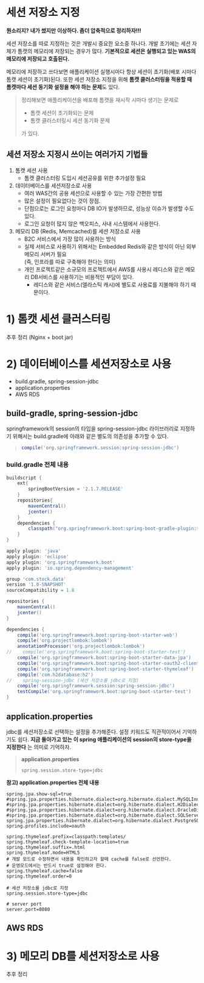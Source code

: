 # 세션 저장소 지정

**뭔소리지? 내가 썼지만 이상하다. 좀더 압축적으로 정리하자!!!**

세션 저장소를 따로 지정하는 것은 개발시 중요한 요소중 하나다. 개발 초기에는 세션 자체가 톰캣의 메모리에 저장되는 경우가 많다. **기본적으로 세션은 실행되고 있는 WAS의 메모리에 저장되고 호출된다.**  

메모리에 저장하고 쓰다보면 애플리케이션 실행시마다 항상 세션이 초기화(배포 시마다 톰캣 세션이 초기화)된다. 또한 세션 저장소 지정을 위해 **톰캣 클러스터링을 적용할 때 톰캣마다 세션 동기화 설정을 해야 하는 문제**도 있다.   

  

> 정리해보면 애플리케이션을 배포해 톰캣을 재시작 시마다 생기는 문제로
>
> - 톰캣 세션이 초기화되는 문제
> - 톰캣 클러스터링시 세션 동기화 문제
>
> 가 있다.



## 세션 저장소 지정시 쓰이는 여러가지 기법들

1. 톰캣 세션 사용
   - 톰캣 클러스터링 도입시 세션공유를 위한 추가설정 필요
2. 데이터베이스를 세션저장소로 사용
   - 여러 WAS간의 공용 세션으로 사용할 수 있는 가장 간편한 방법
   - 많은 설정이 필요없다는 것이 장점.
   - 단점으로는 로그인 요청마다 DB IO가 발생하므로, 성능상 이슈가 발생할 수도 있다.
   - 로그인 요청이 많지 않은 백오피스, 사내 시스템에서 사용한다.
3. 메모리 DB (Redis, Memcached)를 세션 저장소로 사용
   - B2C 서비스에서 가장 많이 사용하는 방식
   - 실제 서비스로 사용하기 위해서는 Embedded Redis와 같은 방식이 아닌 외부 메모리 서버가 필요  
     (즉, 인프라를 따로 구축해야 한다는 의미)
   - 개인 프로젝트같은 소규모의 프로젝트에서 AWS를 사용시 레디스와 같은 메모리 DB서비스를 사용하기는 비용적인 부담이 있다.  
     - 레디스와 같은 서비스(엘라스틱 캐시)에 별도로 사용료를 지불해야 하기 때문이다.



# 1) 톰캣 세션 클러스터링

추후 정리 (Nginx + boot jar)

# 2) 데이터베이스를 세션저장소로 사용

- build.gradle, spring-session-jdbc
- application.properties
- AWS RDS

## build-gradle, spring-session-jdbc

springframework의 session의 타입을 spring-session-jdbc 라이브러리로 지정하기 위해서는 build.gradle에 아래와 같은 별도의 의존성을 추가할 수 있다.  

> ```groovy
> compile('org.springframework.session:spring-session-jdbc')
> ```

  

### build.gradle 전체 내용

```groovy
buildscript {
    ext{
        springBootVersion = '2.1.7.RELEASE'
    }
    repositories{
        mavenCentral()
        jcenter()
    }
    dependencies {
        classpath("org.springframework.boot:spring-boot-gradle-plugin:${springBootVersion}")
    }
}

apply plugin: 'java'
apply plugin: 'eclipse'
apply plugin: 'org.springframework.boot'
apply plugin: 'io.spring.dependency-management'

group 'com.stock.data'
version '1.0-SNAPSHOT'
sourceCompatibility = 1.8

repositories {
    mavenCentral()
    jcenter()
}

dependencies {
    compile('org.springframework.boot:spring-boot-starter-web')
    compile('org.projectlombok:lombok')
    annotationProcessor('org.projectlombok:lombok')
//    compile('org.springframework.boot:spring-boot-starter-test')
    compile('org.springframework.boot:spring-boot-starter-data-jpa')
    compile('org.springframework.boot:spring-boot-starter-oauth2-client')
    compile('org.springframework.boot:spring-boot-starter-thymeleaf')
    compile('com.h2database:h2')
//    spring-session-jdbc (세션 저장소를 jdbc로 지정)
    compile('org.springframework.session:spring-session-jdbc')
    testCompile('org.springframework.boot:spring-boot-starter-test')
}

```

  

## application.properties

jdbc를 세션저장소로 선택하는 설정을 추가해준다. 설정 키워드도 직관적이어서 기억하기도 쉽다. **지금 돌아가고 있는 이 spring 애플리케이션의 session의 store-type을 지정한다** 는 의미로 기억하자.  


> **application.properties**  
>
> ```properties
> spring.session.store-type=jdbc
> ```

  

**참고) application.properties 전체 내용**

```properties
spring.jpa.show-sql=true
#spring.jpa.properties.hibernate.dialect=org.hibernate.dialect.MySQLInnoDBDialect
#spring.jpa.properties.hibernate.dialect=org.hibernate.dialect.H2Dialect
#spring.jpa.properties.hibernate.dialect=org.hibernate.dialect.OracleDialect
#spring.jpa.properties.hibernate.dialect=org.hibernate.dialect.SQLServerDialect
spring.jpa.properties.hibernate.dialect=org.hibernate.dialect.PostgreSQLDialect
spring.profiles.include=oauth

spring.thymeleaf.prefix=classpath:templates/
spring.thymeleaf.check-template-location=true
spring.thymeleaf.suffix=.html
spring.thymeleaf.mode=HTML5
# 개발 모드로 수정하면서 내용을 확인하고자 할떼 cache를 false로 선언한다.
# 운영모드에서는 반드시 true로 설정해야 한다.
spring.thymeleaf.cache=false
spring.thymeleaf.order=0

# 세션 저장소를 jdbc로 지정
spring.session.store-type=jdbc

# server port
server.port=8080
```



## AWS RDS



# 3)  메모리 DB를 세션저장소로 사용

추후 정리